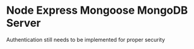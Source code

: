 # Node Express Mongoose MongoDB Server 

Authentication still needs to be implemented for proper security

